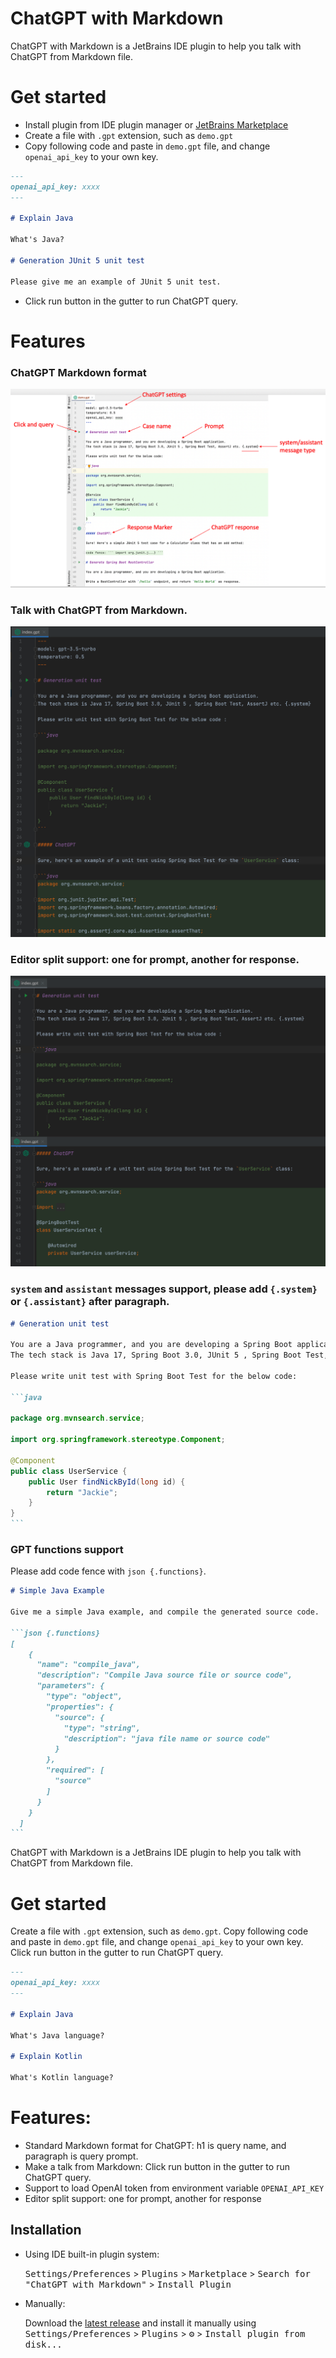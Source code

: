 ChatGPT with Markdown
======================

ChatGPT with Markdown is a JetBrains IDE plugin to help you talk with ChatGPT from Markdown file.

# Get started

* Install plugin from IDE plugin manager
  or [JetBrains Marketplace](https://plugins.jetbrains.com/plugin/21671-chatgpt-with-markdown)
* Create a file with `.gpt` extension, such as `demo.gpt`
* Copy following code and paste in `demo.gpt` file, and change `openai_api_key` to your own key.

~~~markdown
---
openai_api_key: xxxx
---

# Explain Java

What's Java?

# Generation JUnit 5 unit test

Please give me an example of JUnit 5 unit test.
~~~

* Click run button in the gutter to run ChatGPT query.

# Features

### ChatGPT Markdown format

![ChatGPT Markdown Format](docs/images/chargpt-markdown-format.png)

### Talk with ChatGPT from Markdown.

![ChatGPT Markdown File](docs/images/gpt-file.png)

### Editor split support: one for prompt, another for response.

![ChatGPT Markdown File](docs/images/gpt-file-split.png)

### `system` and `assistant` messages support, please add `{.system}` or `{.assistant}` after paragraph.

~~~markdown
# Generation unit test

You are a Java programmer, and you are developing a Spring Boot application.
The tech stack is Java 17, Spring Boot 3.0, JUnit 5 , Spring Boot Test, AssertJ etc. {.system}

Please write unit test with Spring Boot Test for the below code:

```java 
           
package org.mvnsearch.service;

import org.springframework.stereotype.Component;

@Component
public class UserService {
    public User findNickById(long id) {
        return "Jackie";
    }
}
``` 
~~~

### GPT functions support

Please add code fence with `json {.functions}`.

~~~markdown
# Simple Java Example

Give me a simple Java example, and compile the generated source code.

```json {.functions}
[
    {
      "name": "compile_java",
      "description": "Compile Java source file or source code",
      "parameters": {
        "type": "object",
        "properties": {
          "source": {
            "type": "string",
            "description": "java file name or source code"
          }
        },
        "required": [
          "source"
        ]
      }
    }
  ]
```
~~~

<!-- Plugin description -->
ChatGPT with Markdown is a JetBrains IDE plugin to help you talk with ChatGPT from Markdown file.

# Get started

Create a file with `.gpt` extension, such as `demo.gpt`. Copy following code and paste in `demo.gpt` file,
and change `openai_api_key` to your own key. Click run button in the gutter to run ChatGPT query.

```markdown
---
openai_api_key: xxxx
---

# Explain Java

What's Java language?

# Explain Kotlin

What's Kotlin language?
```

# Features:

* Standard Markdown format for ChatGPT: h1 is query name, and paragraph is query prompt.
* Make a talk from Markdown: Click run button in the gutter to run ChatGPT query.
* Support to load OpenAI token from environment variable `OPENAI_API_KEY`
* Editor split support: one for prompt, another for response

<!-- Plugin description end -->

## Installation

- Using IDE built-in plugin system:

  <kbd>Settings/Preferences</kbd> > <kbd>Plugins</kbd> > <kbd>Marketplace</kbd> > <kbd>Search for "ChatGPT with Markdown"</kbd> >
  <kbd>Install Plugin</kbd>

- Manually:

  Download the [latest release](https://github.com/linux-china/markdown-chatgpt/releases/latest) and install it manually
  using
  <kbd>Settings/Preferences</kbd> > <kbd>Plugins</kbd> > <kbd>⚙️</kbd> > <kbd>Install plugin from disk...</kbd>
